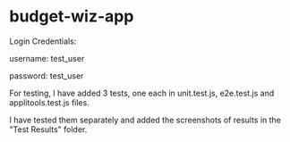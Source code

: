 # budget-wiz-app

Login Credentials:

username: test_user

password: test_user




For testing, I have added 3 tests, one each in unit.test.js, e2e.test.js and applitools.test.js files.

I have tested them separately and added the screenshots of results in the "Test Results" folder.
